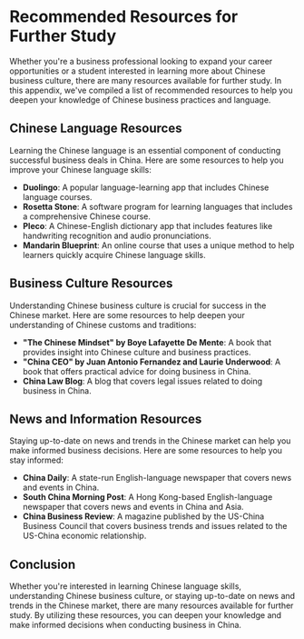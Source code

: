 Recommended Resources for Further Study
=================================================

Whether you're a business professional looking to expand your career opportunities or a student interested in learning more about Chinese business culture, there are many resources available for further study. In this appendix, we've compiled a list of recommended resources to help you deepen your knowledge of Chinese business practices and language.

Chinese Language Resources
--------------------------

Learning the Chinese language is an essential component of conducting successful business deals in China. Here are some resources to help you improve your Chinese language skills:

* **Duolingo**: A popular language-learning app that includes Chinese language courses.
* **Rosetta Stone**: A software program for learning languages that includes a comprehensive Chinese course.
* **Pleco**: A Chinese-English dictionary app that includes features like handwriting recognition and audio pronunciations.
* **Mandarin Blueprint**: An online course that uses a unique method to help learners quickly acquire Chinese language skills.

Business Culture Resources
--------------------------

Understanding Chinese business culture is crucial for success in the Chinese market. Here are some resources to help deepen your understanding of Chinese customs and traditions:

* **"The Chinese Mindset" by Boye Lafayette De Mente**: A book that provides insight into Chinese culture and business practices.
* **"China CEO" by Juan Antonio Fernandez and Laurie Underwood**: A book that offers practical advice for doing business in China.
* **China Law Blog**: A blog that covers legal issues related to doing business in China.

News and Information Resources
------------------------------

Staying up-to-date on news and trends in the Chinese market can help you make informed business decisions. Here are some resources to help you stay informed:

* **China Daily**: A state-run English-language newspaper that covers news and events in China.
* **South China Morning Post**: A Hong Kong-based English-language newspaper that covers news and events in China and Asia.
* **China Business Review**: A magazine published by the US-China Business Council that covers business trends and issues related to the US-China economic relationship.

Conclusion
----------

Whether you're interested in learning Chinese language skills, understanding Chinese business culture, or staying up-to-date on news and trends in the Chinese market, there are many resources available for further study. By utilizing these resources, you can deepen your knowledge and make informed decisions when conducting business in China.

